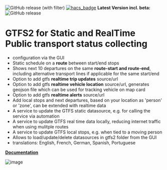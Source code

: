 ![GitHub release (with filter)](https://img.shields.io/github/v/release/vingerha/gtfs2) [![hacs_badge](https://img.shields.io/badge/HACS-Default-orange.svg)](https://github.com/custom-components/hacs) **Latest Version incl. beta:** ![GitHub release](https://img.shields.io/github/v/release/vingerha/gtfs2.svg?include_prereleases&style=plastic)


# GTFS2 for Static and RealTime Public transport status collecting
- configuration via the GUI
- Static schedule on a **route** between start/end stops
- Shows next 10 departures on the same **route-start and route-end**, including alternative transport lines if applicable for the same start/end
- Option to add gtfs **realtime trip updates** source/url
- Option to add gtfs **realtime vehicle location** source/url, generates geojson file which can be used for tracking vehicle on map card
- Option to add gtfs **realtime alerts** source/url
- Add local stops and next departures, based on your location as 'person' or 'zone', can be extended with realtime data 
- A service to update the GTFS static datasource, e.g. for calling the service via automation
- A service to update GTFS real time data locally, reducing internet traffic when using mulitple routes
- A service to update GTFS local stops, e.g. when tied to a moving person
- Allows to load/update/delete datasources in gtfs2 folder from the GUI
- translations: English, French, German, Spanish, Portuguese

**[Documentation](https://github.com/vingerha/gtfs2/wiki)**

![image](https://github.com/vingerha/gtfs2/assets/44190435/401d3f5b-c3c3-405f-ab9a-1ecf949d5428)




